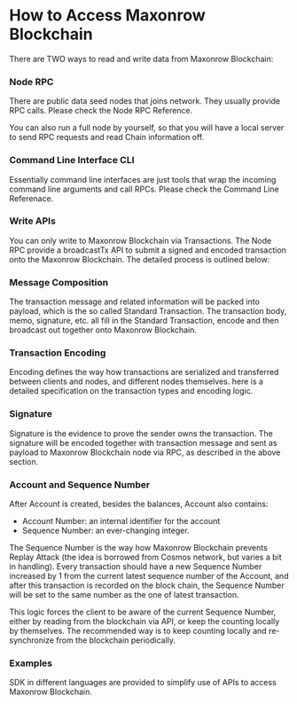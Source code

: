 # How to Access Maxonrow Blockchain
There are TWO ways to read and write data from Maxonrow Blockchain:

### Node RPC
There are public data seed nodes that joins  network. They usually provide RPC calls. Please check the Node RPC Reference.

You can also run a full node by yourself, so that you will have a local server to send RPC requests and read Chain information off.

### Command Line Interface CLI
Essentially command line interfaces are just tools that wrap the incoming command line arguments and call RPCs. Please check the Command Line Referenace.

### Write APIs
You can only write to Maxonrow Blockchain via Transactions. The Node RPC provide a broadcastTx API to submit a signed and encoded transaction onto the Maxonrow Blockchain. The detailed process is outlined below:

### Message Composition
The transaction message and related information will be packed into payload, which is the so called Standard Transaction. The transaction body, memo, signature, etc. all fill in the Standard Transaction, encode and then broadcast out together onto Maxonrow Blockchain.

### Transaction Encoding
Encoding defines the way how transactions are serialized and transferred between clients and nodes, and different nodes themselves. here is a detailed specification on the transaction types and encoding logic.

### Signature
Signature is the evidence to prove the sender owns the transaction. The signature will be encoded together with transaction message and sent as payload to Maxonrow Blockchain node via RPC, as described in the above section.

### Account and Sequence Number
After Account is created, besides the balances, Account also contains:
- Account Number: an internal identifier for the account
- Sequence Number: an ever-changing integer.

The Sequence Number is the way how Maxonrow Blockchain prevents Replay Attack (the idea is borrowed from Cosmos network, but varies a bit in handling). Every transaction should have a new Sequence Number increased by 1 from the current latest sequence number of the Account, and after this transaction is recorded on the block chain, the Sequence Number will be set to the same number as the one of latest transaction.

This logic forces the client to be aware of the current Sequence Number, either by reading from the blockchain via API, or keep the counting locally by themselves. The recommended way is to keep counting locally and re-synchronize from the blockchain periodically.

### Examples
SDK in different languages are provided to simplify use of APIs to access Maxonrow Blockchain.

